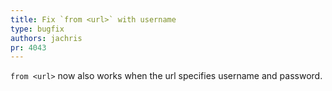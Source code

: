```yaml
---
title: Fix `from <url>` with username
type: bugfix
authors: jachris
pr: 4043
---
```


`from <url>` now also works when the url specifies username and password.
